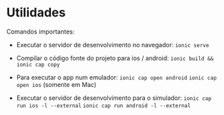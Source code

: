 # Utilidades

Comandos importantes:

- Executar o servidor de desenvolvimento no navegador:
  `ionic serve`

- Compilar o código fonte do projeto para ios / android:
  `ionic build && ionic cap copy`

- Para executar o app num emulador:
  `ionic cap open android`
  `ionic cap open ios` (somente em Mac)

- Executar o servidor de desenvolvimento para o simulador:
  `ionic cap run ios -l --external`
  `ionic cap run android -l --external`
